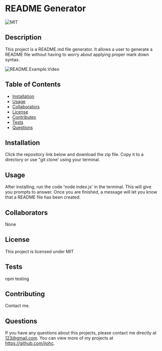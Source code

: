 
# README Generator
  
  ![MIT](https://img.shields.io/badge/license-MIT-green)

  ## Description 
  This project is a README.md file generator. It allows a user to generate a README file without having to worry about applying proper mark down syntax.

  ![README.Example.Video](./assets/exampleVideo.gif)

  ## Table of Contents
  * [Installation](#installation)
  * [Usage](#usage)
  * [Collaborators](#Collaborators)
  * [License](#license)
  * [Contributes](#contributes)
  * [Tests](#tests)
  * [Questions](#questions)
  
  ## Installation 
  Click the repository link below and download the zip file. Copy it to a directory or use "git clone' using your terminal.

  ## Usage 
  After installing, run the code 'node index.js' in the terminal. This will give you prompts to answer. Once you are finished, a message will let you know that a README file has been created.

  ## Collaborators
  None

  ## License 
  This project is licensed under MIT

  ## Tests
  npm testing

  ## Contributing 
  Contact me.

  ## Questions
  If you have any questions about this projects, please contact me directly at 123@gmail.com. You can view more of my projects at https://github.com/jiohc.

